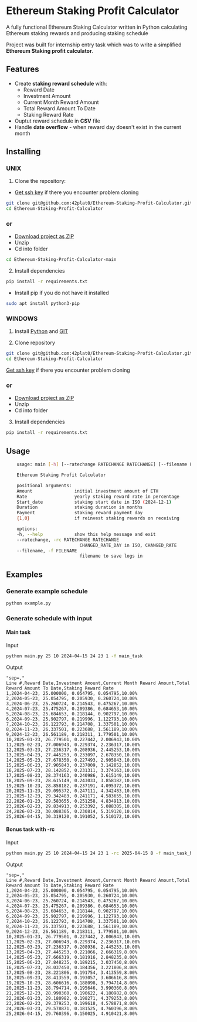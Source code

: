 # Ethereum Staking Profit Calculator

A fully functional Ethereum Staking Calculator written in Python calculating Ethereum staking rewards and producing staking schedule

Project was built for internship entry task which was to write a simplified **Ethereum Staking profit calculator**.

## Features

- Create **staking reward schedule** with:
  - Reward Date
  - Investment Amount
  - Current Month Reward Amount
  - Total Reward Amount To Date
  - Staking Reward Rate
- Ouptut reward schedule in **CSV** file
- Handle **date overflow** - when reward day doesn't exist in the current month

## Installing

### UNIX
1. Clone the repository:

- [Get ssh key](https://docs.github.com/en/authentication/connecting-to-github-with-ssh/generating-a-new-ssh-key-and-adding-it-to-the-ssh-agent) if there you encounter problem cloning

```bash
git clone git@github.com:42plat0/Ethereum-Staking-Profit-Calculator.git
cd Ethereum-Staking-Profit-Calculator
```

### or

- [Download project as ZIP](https://github.com/42plat0/Ethereum-Staking-Profit-Calculator/archive/refs/heads/main.zip)
- Unzip
- Cd into folder

```bash
cd Ethereum-Staking-Profit-Calculator-main
```

2. Install dependencies

```bash
pip install -r requirements.txt
```

- Install pip if you do not have it installed

```bash
sudo apt install python3-pip
```

### WINDOWS

1. Install [Python](https://www.python.org/ftp/python/3.12.8/python-3.12.8-amd64.exe) and [GIT](https://git-scm.com/downloads/win)

2. Clone repository


```bash
git clone git@github.com:42plat0/Ethereum-Staking-Profit-Calculator.git
cd Ethereum-Staking-Profit-Calculator
```
[Get ssh key](https://docs.github.com/en/authentication/connecting-to-github-with-ssh/generating-a-new-ssh-key-and-adding-it-to-the-ssh-agent) if there you encounter problem cloning

### or

- [Download project as ZIP](https://github.com/42plat0/Ethereum-Staking-Profit-Calculator/archive/refs/heads/main.zip)
- Unzip
- Cd into folder

3. Install dependencies

```bash
pip install -r requirements.txt
```

## Usage

```bash
    usage: main [-h] [--ratechange RATECHANGE RATECHANGE] [--filename FILENAME] Amount Rate Start_date Duration Payment {1,0}

    Ethereum Staking Profit Calculator

    positional arguments:
    Amount                initial investment amount of ETH
    Rate                  yearly staking reward rate in percentage
    Start_date            staking start date in ISO (2024-12-1)
    Duration              staking duration in months
    Payment               staking reward payment day
    {1,0}                 if reinvest staking rewards on receiving

    options:
    -h, --help            show this help message and exit
    --ratechange, -rc RATECHANGE RATECHANGE
                            CHANGED_RATE_DAY in ISO, CHANGED_RATE
    --filename, -f FILENAME
                            filename to save logs in
```

## Examples

### Generate example schedule

```bash
python example.py
```

### Generate schedule with input

#### Main task

Input
```bash
python main.py 25 10 2024-04-15 24 23 1 -f main_task
```

Output

```csv
"sep=,"
Line #,Reward Date,Investment Amount,Current Month Reward Amount,Total Reward Amount To Date,Staking Reward Rate
1,2024-04-23, 25.000000, 0.054795, 0.054795,10.00%
2,2024-05-23, 25.054795, 0.205930, 0.260724,10.00%
3,2024-06-23, 25.260724, 0.214543, 0.475267,10.00%
4,2024-07-23, 25.475267, 0.209386, 0.684653,10.00%
5,2024-08-23, 25.684653, 0.218144, 0.902797,10.00%
6,2024-09-23, 25.902797, 0.219996, 1.122793,10.00%
7,2024-10-23, 26.122793, 0.214708, 1.337501,10.00%
8,2024-11-23, 26.337501, 0.223688, 1.561189,10.00%
9,2024-12-23, 26.561189, 0.218311, 1.779501,10.00%
10,2025-01-23, 26.779501, 0.227442, 2.006943,10.00%
11,2025-02-23, 27.006943, 0.229374, 2.236317,10.00%
12,2025-03-23, 27.236317, 0.208936, 2.445253,10.00%
13,2025-04-23, 27.445253, 0.233097, 2.678350,10.00%
14,2025-05-23, 27.678350, 0.227493, 2.905843,10.00%
15,2025-06-23, 27.905843, 0.237009, 3.142852,10.00%
16,2025-07-23, 28.142852, 0.231311, 3.374163,10.00%
17,2025-08-23, 28.374163, 0.240986, 3.615149,10.00%
18,2025-09-23, 28.615149, 0.243033, 3.858182,10.00%
19,2025-10-23, 28.858182, 0.237191, 4.095372,10.00%
20,2025-11-23, 29.095372, 0.247111, 4.342483,10.00%
21,2025-12-23, 29.342483, 0.241171, 4.583655,10.00%
22,2026-01-23, 29.583655, 0.251258, 4.834913,10.00%
23,2026-02-23, 29.834913, 0.253392, 5.088305,10.00%
24,2026-03-23, 30.088305, 0.230814, 5.319120,10.00%
25,2026-04-15, 30.319120, 0.191052, 5.510172,10.00%
```

#### Bonus task with -rc
Input

```bash
python main.py 25 10 2024-04-15 24 23 1 -rc 2025-04-15 8 -f main_task_bonus
```

Output

```csv
"sep=,"
Line #,Reward Date,Investment Amount,Current Month Reward Amount,Total Reward Amount To Date,Staking Reward Rate
1,2024-04-23, 25.000000, 0.054795, 0.054795,10.00%
2,2024-05-23, 25.054795, 0.205930, 0.260724,10.00%
3,2024-06-23, 25.260724, 0.214543, 0.475267,10.00%
4,2024-07-23, 25.475267, 0.209386, 0.684653,10.00%
5,2024-08-23, 25.684653, 0.218144, 0.902797,10.00%
6,2024-09-23, 25.902797, 0.219996, 1.122793,10.00%
7,2024-10-23, 26.122793, 0.214708, 1.337501,10.00%
8,2024-11-23, 26.337501, 0.223688, 1.561189,10.00%
9,2024-12-23, 26.561189, 0.218311, 1.779501,10.00%
10,2025-01-23, 26.779501, 0.227442, 2.006943,10.00%
11,2025-02-23, 27.006943, 0.229374, 2.236317,10.00%
12,2025-03-23, 27.236317, 0.208936, 2.445253,10.00%
13,2025-04-23, 27.445253, 0.221066, 2.666319,8.00%
14,2025-05-23, 27.666319, 0.181916, 2.848235,8.00%
15,2025-06-23, 27.848235, 0.189215, 3.037450,8.00%
16,2025-07-23, 28.037450, 0.184356, 3.221806,8.00%
17,2025-08-23, 28.221806, 0.191754, 3.413559,8.00%
18,2025-09-23, 28.413559, 0.193057, 3.606616,8.00%
19,2025-10-23, 28.606616, 0.188098, 3.794714,8.00%
20,2025-11-23, 28.794714, 0.195646, 3.990360,8.00%
21,2025-12-23, 28.990360, 0.190622, 4.180982,8.00%
22,2026-01-23, 29.180982, 0.198271, 4.379253,8.00%
23,2026-02-23, 29.379253, 0.199618, 4.578871,8.00%
24,2026-03-23, 29.578871, 0.181525, 4.760396,8.00%
25,2026-04-15, 29.760396, 0.150025, 4.910421,8.00%
```

